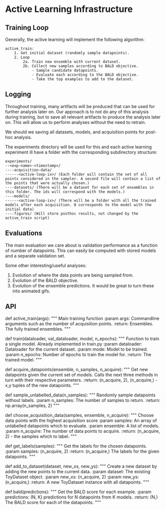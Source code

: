 # Active Learning Infrastructure

## Training Loop
Generally, the active learning will implement the following algorithm:

```
active_train:
    1. Get initial dataset (randomly sample datapoints).
    2. Loop
        2a. Train new ensemble with current dataset.
        2b. Collect new samples according to BALD objective.
            - Sample candidate datapoints.
            - Evaluate each according to the BALD objective.
            - Take the top examples to add to the dataset.
```

## Logging
Throughout training, many artifacts will be produced that can be used for further analysis later on. Our approach is to not do any of this analysis during training, but to save all relevant artifacts to produce the analysis later on. This will allow us to perform analyses without
the need to retrain. 

We should we saving all datasets, models, and acquisition points for post-hoc analysis.

The experiments directory will be used for this and each active learning experiment ill have a folder with the corresponding subdirectory structure:

```
experiments/
--<exp-name>-<timestamp>/
----acquisition-data/ 
------<active-loop-ix>/ (Each folder will contain the set of all points considered in the sampler. A second file will contain a list of the points that were actually chosen.)
----datasets/ (There will be a dataset for each set of ensembles in this folder. The ids will correspond with the models.)
----models/
------<active-loop-ix>/ (There will be a folder with all the trained models after each acquisition. 0 corresponds to the model with the initial data)
----figures/ (Will store posthoc results, not changed by the active_train script)
```

## Evaluations
The main evaluation we care about is validation performance as a function of number of datapoints. This can easily be computed with stored models and a separate validation set.

Some other interesting/useful analyses:
1) Evolution of where the data points are being sampled from.
2) Evolution of the BALD objective.
3) Evolution of the ensemble predictions.
It would be great to turn these into animated gifs.

## API
def active_train(args):
    """ Main training function 
    :param args: Commandline arguments such as the number of acquisition points.
    :return: Ensembles. The fully trained ensembles.
    """

def train(dataloader, val_dataloader, model, n_epochs):
    """ Function to train a single model. Already implemented in train.py 
    :param dataloader: Dataloader for the current dataset.
    :param mode: Model to be trained.
    :param n_epochs: Number of epochs to train the model for.
    :return: The trained model.
    """

def acquire_datapoints(ensemble, n_samples, n_acquire):
    """ Get new datapoints given the current set of models.
    Calls the next three methods in turn with their respective 
    parameters.
    :return: (n_acquire, 2), (n_acquire,) - x,y tuples of the new datapoints.
    """

def sample_unlabelled_data(n_samples):
    """ Randomly sample datapoints without labels. 
    :param n_samples: The number of samples to return.
    :return: np.array(n_samples, 2)
    """

def choose_acquisition_data(samples, ensemble, n_acquire):
    """ Choose data points with the highest acquisition score
    :param samples: An array of unlabelled datapoints which to evaluate.
    :param ensemble: A list of models. 
    :param n_acquire: The number of data points to acquire.
    :return: (n_acquire, 2) - the samples which to label.
    """

def get_labels(samples):
    """ Get the labels for the chosen datapoints.
    :param samples: (n_acquire, 2)
    :return: (n_acquire,) The labels for the given datapoints.
    """

def add_to_dataset(dataset, new_xs, new_ys):
    """ Create a new dataset by adding the new points to the current data.
    :param dataset: The existing ToyDataset object.
    :param new_xs: (n_acquire, 2) 
    :param new_ys: (n_acquire,)
    :return: A new ToyDataset instance with all datapoints.
    """

def bald(predictions):
    """ Get the BALD score for each example.
    :param predictions: (N, K) predictions for N datapoints from K models.
    :return: (N,) The BALD score for each of the datapoints.
    """